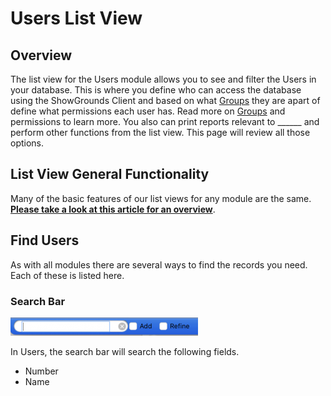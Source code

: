 # Users List View

## Overview

The list view for the Users module allows you to see and filter the Users in your database.   This is where you define who can access the database using the ShowGrounds Client and based on what [Groups](../groups/) they are apart of define what permissions each user has.  Read more on [Groups](../groups/) and permissions to learn more. You also can print reports relevant to \_\_\_\_\_\_ and perform other functions from the list view.  This page will review all those options.

## List View General Functionality

Many of the basic features of our list views for any module are the same.  [**Please take a look at this article for an overview**](http://docs.showgroundsonline.com/documentation/list-views-overview/).

## Find Users

As with all modules there are several ways to find the records you need. Each of these is listed here.

### Search Bar

![](../../.gitbook/assets/show2.png)

In Users, the search bar will search the following fields.

* Number
* Name
